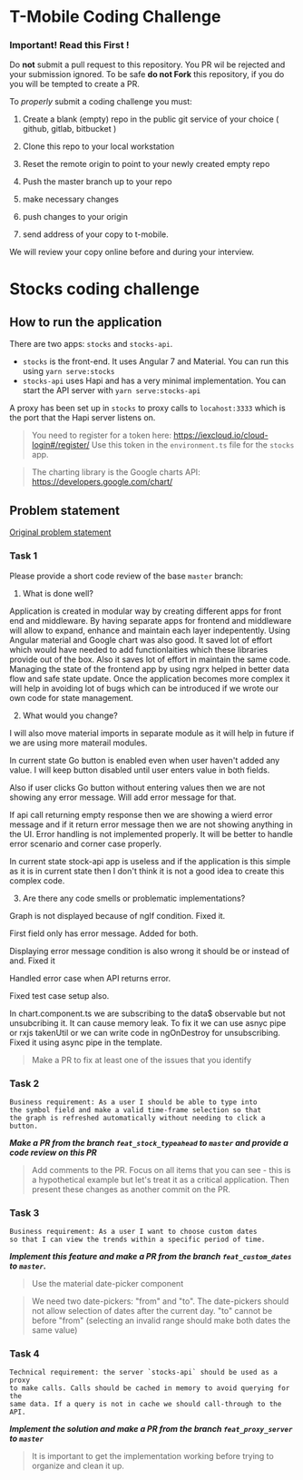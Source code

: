 # T-Mobile Coding Challenge

### Important! Read this First !

Do **not** submit a pull request to this repository.  You PR wil be rejected and your submission ignored.
To be safe **do not Fork** this repository, if you do you will be tempted to create a PR.

To _properly_ submit a coding challenge you must:

1. Create a blank (empty) repo in the public git service of your choice ( github, gitlab, bitbucket )
2. Clone this repo to your local workstation
3. Reset the remote origin to point to your newly created empty repo
4. Push the master branch up to your repo

5. make necessary changes
6. push changes to your origin
7. send address of your copy to t-mobile.

We will review your copy online before and during your interview.


# Stocks coding challenge

## How to run the application

There are two apps: `stocks` and `stocks-api`.

- `stocks` is the front-end. It uses Angular 7 and Material. You can run this using `yarn serve:stocks`
- `stocks-api` uses Hapi and has a very minimal implementation. You can start the API server with `yarn serve:stocks-api`

A proxy has been set up in `stocks` to proxy calls to `locahost:3333` which is the port that the Hapi server listens on.

> You need to register for a token here: https://iexcloud.io/cloud-login#/register/ Use this token in the `environment.ts` file for the `stocks` app.

> The charting library is the Google charts API: https://developers.google.com/chart/

## Problem statement

[Original problem statement](https://github.com/tmobile/developer-kata/blob/master/puzzles/web-api/stock-broker.md)

### Task 1

Please provide a short code review of the base `master` branch:

1. What is done well?

Application is created in modular way by creating different apps for front end and middleware. By having separate apps for frontend and middleware will allow to expand, enhance and maintain each layer indepentently. Using Angular material and Google chart was also good. It saved lot of effort which would have needed to add functionlaities which these libraries provide out of the box. Also it saves lot of effort in maintain the same code. Managing the state of the frontend app by using ngrx helped in better data flow and safe state update. Once the application becomes more complex it will help in avoiding lot of bugs which can be introduced if we wrote our own code for state management.

2. What would you change?

I will also move material imports in separate module as it will help in future if we are using more materail modules.

In current state Go button is enabled even when user haven't added any value. I will keep button disabled until user enters value in both fields. 

Also if user clicks Go button without entering values then we are not showing any error message. Will add error message for that.

If api call returning empty response then we are showing a wierd error message and if it return error message then we are not showing anything in the UI. Error handling is not implemented properly. It will be better to handle error scenario and corner case properly. 

In current state stock-api app is useless and if the application is this simple as it is in current state then I don't think it is  not a good idea to create this complex code. 

3. Are there any code smells or problematic implementations?

Graph is not displayed because of ngIf condition. Fixed it.

First field only has error message. Added for both.

Displaying error message condition is also wrong it should be or instead of and. Fixed it

Handled error case when API returns error.

Fixed test case setup also.

In chart.component.ts we are subscribing to the data$ observable but not unsubcribing it. It can cause memory leak.
To fix it we can use asnyc pipe or rxjs takenUtil or we can write code in ngOnDestroy for unsubscribing. Fixed it using async pipe in the template.

> Make a PR to fix at least one of the issues that you identify

### Task 2

```
Business requirement: As a user I should be able to type into
the symbol field and make a valid time-frame selection so that
the graph is refreshed automatically without needing to click a button.
```

_**Make a PR from the branch `feat_stock_typeahead` to `master` and provide a code review on this PR**_

> Add comments to the PR. Focus on all items that you can see - this is a hypothetical example but let's treat it as a critical application. Then present these changes as another commit on the PR.

### Task 3

```
Business requirement: As a user I want to choose custom dates
so that I can view the trends within a specific period of time.
```

_**Implement this feature and make a PR from the branch `feat_custom_dates` to `master`.**_

> Use the material date-picker component

> We need two date-pickers: "from" and "to". The date-pickers should not allow selection of dates after the current day. "to" cannot be before "from" (selecting an invalid range should make both dates the same value)

### Task 4

```
Technical requirement: the server `stocks-api` should be used as a proxy
to make calls. Calls should be cached in memory to avoid querying for the
same data. If a query is not in cache we should call-through to the API.
```

_**Implement the solution and make a PR from the branch `feat_proxy_server` to `master`**_

> It is important to get the implementation working before trying to organize and clean it up.
